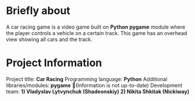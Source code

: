 # Briefly about
A car racing game is a video game built on **Python pygame** module where the player controls a vehicle on a certain track. This game has an overhead view showing all cars and the track.

# Project Information
Project title: **Car Racing**
Programming language: **Python**
Additional libraries/modules: **pygame** 🔧(Information is not up-to-date)
Development team:
**1) Vladyslav Lytvynchuk (Shadeonskiy)**
**2) Nikita Shkitak (Nickiway)**
